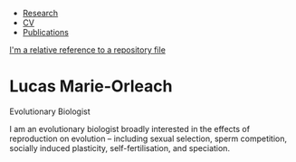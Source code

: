 <nav>
  <ul>
    <li><a href="/research.md/">Research</a></li>
    <li><a href="/CV/">CV</a></li>
    <li><a href="/Publications/">Publications</a></li>
  </ul>
</nav>

[I'm a relative reference to a repository file](/LMarie-Orleach.github.io/reseach.md)

# Lucas Marie-Orleach
Evolutionary Biologist

I am an evolutionary biologist broadly interested in the effects of reproduction on evolution – including sexual selection, sperm competition, socially induced plasticity, self-fertilisation, and speciation.
